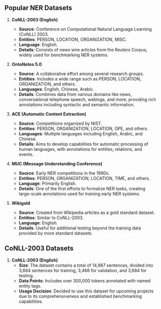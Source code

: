 ## Popular NER Datasets

1. **CoNLL-2003 (English)**
   - **Source**: Conference on Computational Natural Language Learning (CoNLL) 2003.
   - **Entities**: PERSON, LOCATION, ORGANIZATION, MISC.
   - **Language**: English.
   - **Details**: Consists of news wire articles from the Reuters Corpus, widely used for benchmarking NER systems.

2. **OntoNotes 5.0**
   - **Source**: A collaborative effort among several research groups.
   - **Entities**: Includes a wide range such as PERSON, LOCATION, ORGANIZATION, and others.
   - **Languages**: English, Chinese, Arabic.
   - **Details**: Combines data from various domains like news, conversational telephone speech, weblogs, and more, providing rich annotations including syntactic and semantic information.

3. **ACE (Automatic Content Extraction)**
   - **Source**: Competitions organized by NIST.
   - **Entities**: PERSON, ORGANIZATION, LOCATION, GPE, and others.
   - **Languages**: Multiple languages including English, Arabic, and Chinese.
   - **Details**: Aims to develop capabilities for automatic processing of human languages, with annotations for entities, relations, and events.

4. **MUC (Message Understanding Conference)**
   - **Source**: Early NER competitions in the 1990s.
   - **Entities**: PERSON, ORGANIZATION, LOCATION, TIME, and others.
   - **Language**: Primarily English.
   - **Details**: One of the first efforts to formalize NER tasks, creating large-scale annotations used for training early NER systems.

5. **Wikigold**
   - **Source**: Created from Wikipedia articles as a gold standard dataset.
   - **Entities**: Similar to CoNLL-2003.
   - **Language**: English.
   - **Details**: Useful for additional testing beyond the training data provided by more standard datasets.

##  CoNLL-2003 Datasets

1. **CoNLL-2003 (English)**
   - **Size**: The dataset contains a total of 14,987 sentences, divided into 3,684 sentences for training, 3,466 for validation, and 3,684 for testing.
   - **Data Points**: Includes over 300,000 tokens annotated with named entity tags.
   - **Usage Decision**: Decided to use this dataset for upcoming projects due to its comprehensiveness and established benchmarking capabilities.
